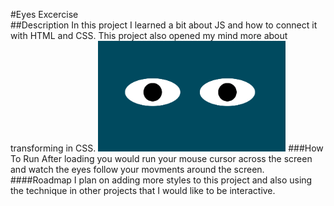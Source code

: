 #Eyes Excercise
</br>
##Description
In this project I learned a bit about JS and how to connect it with HTML and CSS.
This project also opened my mind more about transforming in CSS.
<img src= "eyesThumbnail.png" width= '300px' />
###How To Run
After loading you would run your mouse cursor across the screen and watch the eyes 
follow your movments around the screen.
####Roadmap
I plan on adding more styles to this project and also using the technique in other projects
that I would like to be interactive. 
